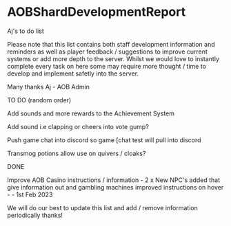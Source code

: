 # AOBShardDevelopmentReport
Aj's to do list

Please note that this list contains both staff development information and reminders as well as player feedback / suggestions to improve current systems or add more depth to the server. Whilst we would love to instantly complete every task on here some may require more thought / time to develop and implement safetly into the server.

Many thanks
Aj - AOB Admin

TO DO (random order)

Add sounds and more rewards to the Achievement System

Add sound i.e clapping or cheers into vote gump?

Push game chat into discord so game [chat test will pull into discord

Transmog potions allow use on quivers / cloaks?

DONE

Improve AOB Casino instructions / information - 2 x New NPC's added that give information out and gambling machines improved instructions on hover - - 1st Feb 2023

We will do our best to update this list and add / remove information periodically thanks!
